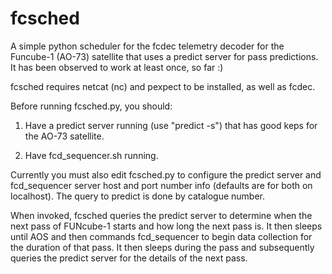 fcsched
=======

A simple python scheduler for the fcdec telemetry decoder for the Funcube-1 
(AO-73) satellite that uses a predict server for pass predictions.  It has been
observed to work at least once, so far :)

fcsched requires netcat (nc) and pexpect to be installed, as well as fcdec.

Before running fcsched.py, you should:

1) Have a predict server running (use "predict -s") that has good keps
for the AO-73 satellite.

2) Have fcd_sequencer.sh running.

Currently you must also edit fcsched.py to configure the predict server and 
fcd_sequencer server host and port number info (defaults are for both on
localhost).  The query to predict is done by catalogue number.

When invoked, fcsched queries the predict server to determine when the next pass
of FUNcube-1 starts and how long the next pass is.  It then sleeps until AOS and
then commands fcd_sequencer to begin data collection for the duration of that
pass. It then sleeps during the pass and subsequently queries the predict server
for the details of the next pass.

